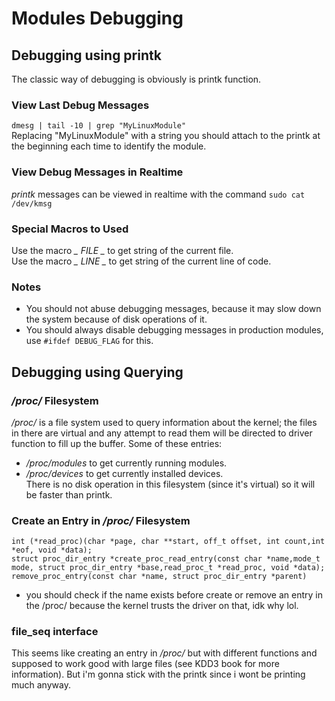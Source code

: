 # Modules Debugging

## Debugging using printk
The classic way of debugging is obviously is printk function.

### View Last Debug Messages
```dmesg | tail -10 | grep "MyLinuxModule"```<br>
Replacing "MyLinuxModule" with a string you should attach to the printk at the beginning each time to identify the module.

### View Debug Messages in Realtime
*printk* messages can be viewed in realtime with the command ```sudo cat /dev/kmsg```

### Special Macros to Used
Use the macro *_ _FILE_ _* to get string of the current file.</br>
Use the macro *_ _LINE_ _* to get string of the current line of code.

### Notes
* You should not abuse debugging messages, because it may slow down the system because of disk operations of it.
* You should always disable debugging messages in production modules, use ``` #ifdef DEBUG_FLAG ``` for this.

## Debugging using Querying

### */proc/* Filesystem

*/proc/* is a file system used to query information about the kernel; the files in there are virtual and any attempt to read them will be directed to driver function to fill up the buffer. Some of these entries:
* */proc/modules* to get currently running modules.
* */proc/devices* to get currently installed devices.<br>
There is no disk operation in this filesystem (since it's virtual) so it will be faster than printk.

### Create an Entry in */proc/* Filesystem

```int (*read_proc)(char *page, char **start, off_t offset, int count,int *eof, void *data); ```<br>
``` struct proc_dir_entry *create_proc_read_entry(const char *name,mode_t mode, struct proc_dir_entry *base,read_proc_t *read_proc, void *data); ```<br>
``` remove_proc_entry(const char *name, struct proc_dir_entry *parent) ```<br>
* you should check if the name exists before create or remove an entry in the /proc/ because the kernel trusts the driver on that, idk why lol.

### file_seq interface
This seems like creating an entry in */proc/* but with different functions and supposed to work good with large files (see KDD3 book for more information). But i'm gonna stick with the printk since i wont be printing much anyway.